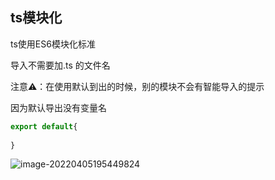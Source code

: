 ## ts模块化

ts使用ES6模块化标准

导入不需要加.ts 的文件名

注意⚠️：在使用默认到出的时候，别的模块不会有智能导入的提示

因为默认导出没有变量名

```ts
export default{
  
}
```

![image-20220405195449824](https://tva1.sinaimg.cn/large/e6c9d24egy1h0z3cabe3oj219i0lcgpl.jpg)
